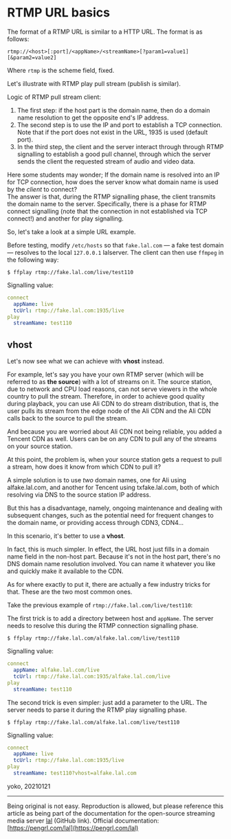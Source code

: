 # RTMP URL basics

The format of a RTMP URL is similar to a HTTP URL. The format is as follows:

    rtmp://<host>[:port]/<appName>/<streamName>[?param1=value1][&param2=value2]

Where `rtmp` is the scheme field, fixed.

Let's illustrate with RTMP play pull stream (publish is similar).

Logic of RTMP pull stream client:
1. The first step: if the host part is the domain name, then do a domain name resolution to get the opposite end's IP address.
2. The second step is to use the IP and port to establish a TCP connection. Note that if the port does not exist in the URL, 1935 is used (default port).
3. In the third step, the client and the server interact through through RTMP signalling to establish a good pull channel, through which the server sends the client the requested stream of audio and video data.

Here some students may wonder; If the domain name is resolved into an IP for TCP connection, how does the server know what domain name is used by the *client* to connect?  
The answer is that, during the RTMP signalling phase, the client transmits the domain name to the server. Specifically, there is a phase for RTMP connect signalling (note that the connection in not established via TCP connect!) and another for play signalling.

So, let's take a look at a simple URL example.

Before testing, modify `/etc/hosts` so that `fake.lal.com` — a fake test domain — resolves to the local `127.0.0.1` lalserver. The client can then use `ffmpeg` in the following way:
```shell
$ ffplay rtmp://fake.lal.com/live/test110
```
Signalling value:
```yaml
connect
  appName: live
  tcUrl: rtmp://fake.lal.com:1935/live
play
  streamName: test110
```
## vhost

Let's now see what we can achieve with **vhost** instead.

For example, let's say you have your own RTMP server (which will be referred to as **the source**) with a lot of streams on it. The source station, due to network and CPU load reasons, can not serve viewers in the whole country to pull the stream. Therefore, in order to achieve good quality during playback, you can use Ali CDN to do stream distribution, that is, the user pulls its stream from the edge node of the Ali CDN and the Ali CDN calls back to the source to pull the stream.

And because you are worried about Ali CDN not being reliable, you added a Tencent CDN as well. Users can be on any CDN to pull any of the streams on your source station.

At this point, the problem is, when your source station gets a request to pull a stream, how does it know from which CDN to pull it?

A simple solution is to use *two* domain names, one for Ali using alfake.lal.com, and another for Tencent using txfake.lal.com, both of which resolving via DNS to the source station IP address.

But this has a disadvantage, namely, ongoing maintenance and dealing with subsequent changes, such as the potential need for frequent changes to the domain name, or providing access through CDN3, CDN4...

In this scenario, it's better to use a **vhost**.

In fact, this is much simpler. In effect, the URL host just fills in a domain name field in the non-host part. Because it's not in the host part, there's no DNS domain name resolution involved. You can name it whatever you like and quickly make it available to the CDN.

As for where exactly to put it, there are actually a few industry tricks for that. These are the two most common ones.

Take the previous example of `rtmp://fake.lal.com/live/test110`:

The first trick is to add a directory between host and `appName`. The server needs to resolve this during the RTMP connection signalling phase.
```shell
$ ffplay rtmp://fake.lal.com/alfake.lal.com/live/test110
```
Signalling value:
```yaml
connect
  appName: alfake.lal.com/live
  tcUrl: rtmp://fake.lal.com:1935/alfake.lal.com/live
play
  streamName: test110
```  
  
The second trick is even simpler: just add a parameter to the URL. The server needs to parse it during the RTMP play signalling phase.
```shell
$ ffplay rtmp://fake.lal.com/alfake.lal.com/live/test110
```
Signalling value:
```yaml
connect
  appName: live
  tcUrl: rtmp://fake.lal.com:1935/live
play
  streamName: test110?vhost=alfake.lal.com
```
yoko, 20210121

---

Being original is not easy. Reproduction is allowed, but please reference this article as being part of the documentation for the open-source streaming media server [lal](https://github.com/q191201771/lal) (GitHub link).   Official documentation: [https://pengrl.com/lal](https://pengrl.com/lal)